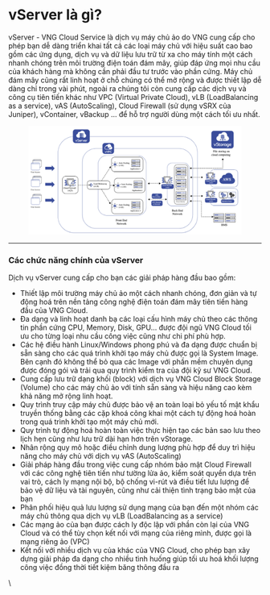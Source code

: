 # vServer là gì?

vServer - VNG Cloud Service là dịch vụ máy chủ ảo do VNG cung cấp cho phép bạn dễ dàng triển khai tất cả các loại máy chủ với hiệu suất cao bao gồm các ứng dụng, dịch vụ và dữ liệu lưu trữ từ xa cho máy tính một cách nhanh chóng trên môi trường điện toán đám mây, giúp đáp ứng mọi nhu cầu của khách hàng mà không cần phải đầu tư trước vào phần cứng. Máy chủ đám mây cũng rất linh hoạt ở chỗ chúng có thể mở rộng và được thiết lập dễ dàng chỉ trong vài phút, ngoài ra chúng tôi còn cung cấp các dịch vụ và công cụ tiên tiến khác như VPC (Virtual Private Cloud), vLB (LoadBalancing as a service), vAS (AutoScaling), Cloud Firewall (sử dụng vSRX của Juniper), vContainer, vBackup ... để hỗ trợ người dùng một cách tối ưu nhất.

<figure><img src="../../.gitbook/assets/image (772).png" alt=""><figcaption></figcaption></figure>

***

### **Các chức năng chính của vServer** <a href="#vserverlagi-cacchucnangchinhcuavserver" id="vserverlagi-cacchucnangchinhcuavserver"></a>

Dịch vụ vServer cung cấp cho bạn các giải pháp hàng đầu bao gồm:

* Thiết lập môi trường máy chủ ảo một cách nhanh chóng, đơn giản và tự động hoá trên nền tảng công nghệ điện toán đám mây tiên tiến hàng đầu của VNG Cloud.
* Đa dạng và linh hoạt danh bạ các loại cấu hình máy chủ theo các thông tin phần cứng CPU, Memory, Disk, GPU… được đội ngũ VNG Cloud tối ưu cho từng loại nhu cầu công việc cũng như chi phí phù hợp.
* Các hệ điều hành Linux/Windows phong phú và đa dạng được chuẩn bị sẵn sàng cho các quá trình khởi tạo máy chủ được gọi là System Image. Bên cạnh đó không thể bỏ qua các Image với phần mềm chuyên dụng được đóng gói và trải qua quy trình kiểm tra của đội kỹ sư VNG Cloud.
* Cung cấp lưu trữ dạng khối (block) với dịch vụ VNG Cloud Block Storage (Volume) cho các máy chủ ảo với tính sẵn sàng và hiệu năng cao kèm khả năng mở rộng linh hoạt.
* Quy trình truy cập máy chủ được bảo vệ an toàn loại bỏ yếu tố mật khẩu truyền thống bằng các cặp khoá công khai một cách tự động hoá hoàn trong quá trình khởi tạo một máy chủ mới.
* Quy trình tự động hoá hoàn toàn việc thực hiện tạo các bản sao lưu theo lịch hẹn cũng như lưu trữ dài hạn hơn trên vStorage.
* Nhân rộng quy mô hoặc điều chỉnh dung lượng phù hợp để duy trì hiệu năng cho máy chủ với dịch vụ vAS (AutoScaling)
* Giải pháp hàng đầu trong việc cung cấp nhóm bảo mật Cloud Firewall với các công nghệ tiên tiến như tường lửa ảo, kiểm soát quyền dựa trên vai trò, cách ly mạng nội bộ, bộ chống vi-rút và điều tiết lưu lượng để bảo vệ dữ liệu và tài nguyên, cũng như cải thiện tình trạng bảo mật của bạn
* Phân phối hiệu quả lưu lượng sử dụng mạng của bạn đến một nhóm các máy chủ thông qua dịch vụ vLB (LoadBalancing as a service)
* Các mạng ảo của bạn được cách ly độc lập với phần còn lại của VNG Cloud và có thể tùy chọn kết nối với mạng của riêng mình, được gọi là mạng riêng ảo (VPC)
* Kết nối với nhiều dịch vụ của khác của VNG Cloud, cho phép bạn xây dựng giải pháp đa dạng cho nhiều tình huống giúp tối ưu hoá khối lượng công việc đồng thời tiết kiệm băng thông đầu ra

\
